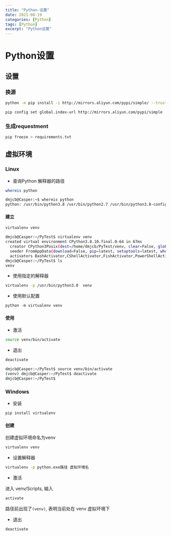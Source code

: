 ```yaml
---
title: "Python-设置"
date: 2021-08-19
categories: [Python]
tags: [Python]
excerpt: "Python设置"
---
```


# Python设置

## 设置

### 换源

```sh
python -m pip install -i http://mirrors.aliyun.com/pypi/simple/ --trusted-host mirrors.aliyun.com --upgrade pip
```

```sh
pip config set global.index-url http://mirrors.aliyun.com/pypi/simple
```

### 生成requestment

```sh
pip freeze > requirements.txt
```

## 虚拟环境

### Linux

- 查询Python 解释器的路径

```sh
whereis python
```

```sh
dmjcb@Casper:~$ whereis python
python: /usr/bin/python3.8 /usr/bin/python2.7 /usr/bin/python3.8-config /usr/lib/python3.8 /usr/lib/python2.7 /usr/lib/python3.9 /etc/python3.8 /etc/python2.7 /usr/local/lib/python3.8 /usr/local/lib/python2.7 /usr/include/python3.8 /usr/share/python
```

#### 建立

```sh
virtualenv venv
```

```sh
dmjcb@Casper:~/PyTest$ virtualenv venv
created virtual environment CPython3.8.10.final.0-64 in 67ms
  creator CPython3Posix(dest=/home/dmjcb/PyTest/venv, clear=False, global=False)
  seeder FromAppData(download=False, pip=latest, setuptools=latest, wheel=latest, pkg_resources=latest, via=copy, app_data_dir=/home/dmjcb/.local/share/virtualenv/seed-app-data/v1.0.1.debian.1)
  activators BashActivator,CShellActivator,FishActivator,PowerShellActivator,PythonActivator,XonshActivator
dmjcb@Casper:~/PyTest$ ls
venv
```

- 使用指定的解释器

```sh
virtualenv -p /usr/bin/python3.8  venv
```

- 使用默认配置

```py
python -m virtualenv venv
```

#### 使用

- 激活

```sh
source venv/bin/activate
```

- 退出

```sh
deactivate
```

```sh
dmjcb@Casper:~/PyTest$ source venv/bin/activate
(venv) dmjcb@Casper:~/PyTest$ deactivate
dmjcb@Casper:~/PyTest$
```

### Windows

- 安装

```py
pip install virtualenv
```

#### 创建

创建虚拟环境命名为venv

```sh 
virtualenv venv
```

- 设置解释器

```sh
virtualenv -p python.exe路径 虚拟环境名
```

- 激活

进入 venv/Scripts, 输入

```sh
activate
```

路径前出现了`(venv)`, 表明当前处在 venv 虚拟环境下

- 退出

```sh
deactivate
```